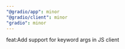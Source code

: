 ```yaml
---
"@gradio/app": minor
"@gradio/client": minor
"gradio": minor
---
```


feat:Add support for keyword args in JS client
